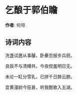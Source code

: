 # 乞酿于郭伯瞻

**作者**: 何坦

## 诗词内容

洗盏试邀从事醵，卧罍忽报步兵厨。

良辰不与清樽共，今夜傥羞明日无。

未论一缸分雪乳，已拼千日醉云腴。

宜黄漫尉今狂甚，听我酣歌入五湖。


